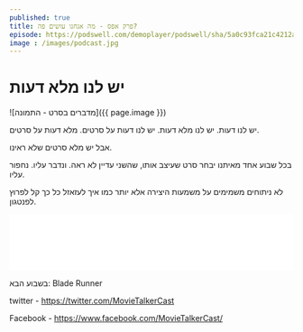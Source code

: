 ```yaml
---
published: true
title: פרק אפס - מה אנחנו עושים פה?
episode: https://podswell.com/demoplayer/podswell/sha/5a0c93fca21c4212aa598c73d6eb249bd36c3e75.mp3?name=movietalker
image : /images/podcast.jpg
---
```

# יש לנו מלא דעות

![מדברים בסרט - התמונה]({{ page.image }})

יש לנו דעות. יש לנו מלא דעות. יש לנו דעות על סרטים. מלא דעות על סרטים.

אבל יש מלא סרטים שלא ראינו.

בכל שבוע אחד מאיתנו יבחר סרט שעיצב אותו, שהשני עדיין לא ראה. ונדבר עליו. נחפור עליו.

לא ניתוחים משמימים על משמעות היצירה אלא יותר כמו איך לעזאזל כל כך קל לפרוץ לפנטגון.

<div>
<iframe width="100%" height="100" scrolling="no" frameborder="no" src="{{ page.episode }}"></iframe>
</div>

 בשבוע הבא: Blade Runner

twitter - https://twitter.com/MovieTalkerCast

Facebook - https://www.facebook.com/MovieTalkerCast/